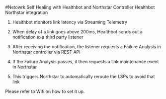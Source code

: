 #Netowrk Self Healing with Healthbot and Northstar Controller
Healthbot Northstar integration
1. Healthbot monitors link latency via Streaming Telemetry
 
2. When delay of a link goes above 200ms, Healthbot sends out a notification to a third party listener
 
3. After receiving the notification, the listener requests a Failure Analysis in Northstar controller via REST API 
 
4. If the Failure Analysis passes, it then requests a link maintenance event in Northstar
 
5. This triggers Northstar to automatically reroute the LSPs to avoid that link

Please refer to Wifi on how to set it up.

